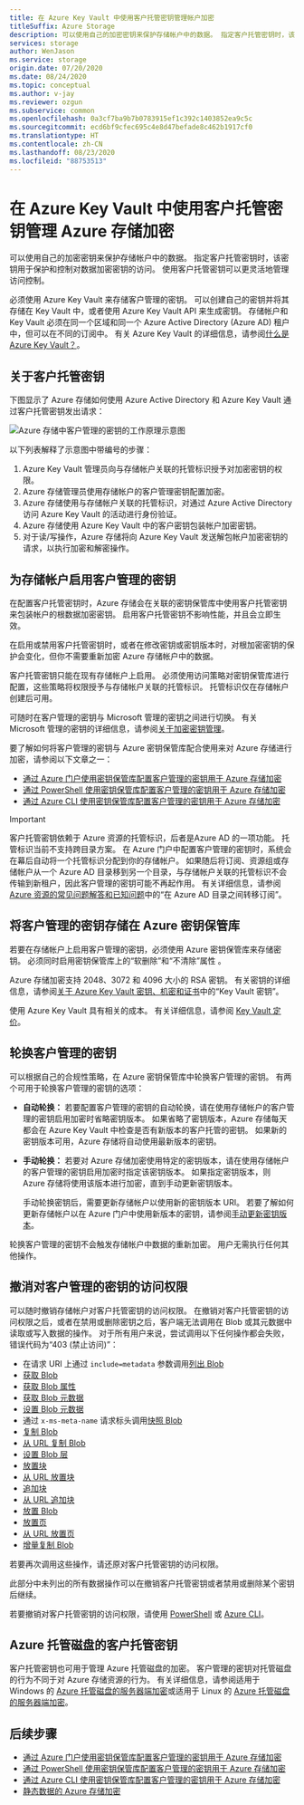 ```yaml
---
title: 在 Azure Key Vault 中使用客户托管密钥管理帐户加密
titleSuffix: Azure Storage
description: 可以使用自己的加密密钥来保护存储帐户中的数据。 指定客户托管密钥时，该密钥用于保护和控制对数据加密密钥的访问。 使用客户托管密钥可以更灵活地管理访问控制。
services: storage
author: WenJason
ms.service: storage
origin.date: 07/20/2020
ms.date: 08/24/2020
ms.topic: conceptual
ms.author: v-jay
ms.reviewer: ozgun
ms.subservice: common
ms.openlocfilehash: 0a3cf7ba9b7b0783915ef1c392c1403852ea9c5c
ms.sourcegitcommit: ecd6bf9cfec695c4e8d47befade8c462b1917cf0
ms.translationtype: HT
ms.contentlocale: zh-CN
ms.lasthandoff: 08/23/2020
ms.locfileid: "88753513"
---
```

# <a name="use-customer-managed-keys-with-azure-key-vault-to-manage-azure-storage-encryption"></a>在 Azure Key Vault 中使用客户托管密钥管理 Azure 存储加密

可以使用自己的加密密钥来保护存储帐户中的数据。 指定客户托管密钥时，该密钥用于保护和控制对数据加密密钥的访问。 使用客户托管密钥可以更灵活地管理访问控制。

必须使用 Azure Key Vault 来存储客户管理的密钥。 可以创建自己的密钥并将其存储在 Key Vault 中，或者使用 Azure Key Vault API 来生成密钥。 存储帐户和 Key Vault 必须在同一个区域和同一个 Azure Active Directory (Azure AD) 租户中，但可以在不同的订阅中。 有关 Azure Key Vault 的详细信息，请参阅[什么是 Azure Key Vault？](../../key-vault/general/overview.md)。

## <a name="about-customer-managed-keys"></a>关于客户托管密钥

下图显示了 Azure 存储如何使用 Azure Active Directory 和 Azure Key Vault 通过客户托管密钥发出请求：

![Azure 存储中客户管理的密钥的工作原理示意图](media/encryption-customer-managed-keys/encryption-customer-managed-keys-diagram.png)

以下列表解释了示意图中带编号的步骤：

1. Azure Key Vault 管理员向与存储帐户关联的托管标识授予对加密密钥的权限。
2. Azure 存储管理员使用存储帐户的客户管理密钥配置加密。
3. Azure 存储使用与存储帐户关联的托管标识，对通过 Azure Active Directory 访问 Azure Key Vault 的活动进行身份验证。
4. Azure 存储使用 Azure Key Vault 中的客户密钥包装帐户加密密钥。
5. 对于读/写操作，Azure 存储将向 Azure Key Vault 发送解包帐户加密密钥的请求，以执行加密和解密操作。

## <a name="enable-customer-managed-keys-for-a-storage-account"></a>为存储帐户启用客户管理的密钥

在配置客户托管密钥时，Azure 存储会在关联的密钥保管库中使用客户托管密钥来包装帐户的根数据加密密钥。 启用客户托管密钥不影响性能，并且会立即生效。

在启用或禁用客户托管密钥时，或者在修改密钥或密钥版本时，对根加密密钥的保护会变化，但你不需要重新加密 Azure 存储帐户中的数据。

客户托管密钥只能在现有存储帐户上启用。 必须使用访问策略对密钥保管库进行配置，这些策略将权限授予与存储帐户关联的托管标识。 托管标识仅在存储帐户创建后可用。

可随时在客户管理的密钥与 Microsoft 管理的密钥之间进行切换。 有关 Microsoft 管理的密钥的详细信息，请参阅[关于加密密钥管理](storage-service-encryption.md#about-encryption-key-management)。

要了解如何将客户管理的密钥与 Azure 密钥保管库配合使用来对 Azure 存储进行加密，请参阅以下文章之一：

- [通过 Azure 门户使用密钥保管库配置客户管理的密钥用于 Azure 存储加密](storage-encryption-keys-portal.md)
- [通过 PowerShell 使用密钥保管库配置客户管理的密钥用于 Azure 存储加密](storage-encryption-keys-powershell.md)
- [通过 Azure CLI 使用密钥保管库配置客户管理的密钥用于 Azure 存储加密](storage-encryption-keys-cli.md)

> [!IMPORTANT]
> 客户托管密钥依赖于 Azure 资源的托管标识，后者是Azure AD 的一项功能。 托管标识当前不支持跨目录方案。 在 Azure 门户中配置客户管理的密钥时，系统会在幕后自动将一个托管标识分配到你的存储帐户。 如果随后将订阅、资源组或存储帐户从一个 Azure AD 目录移到另一个目录，与存储帐户关联的托管标识不会传输到新租户，因此客户管理的密钥可能不再起作用。 有关详细信息，请参阅 [Azure 资源的常见问题解答和已知问题](../../active-directory/managed-identities-azure-resources/known-issues.md#transferring-a-subscription-between-azure-ad-directories)中的“在 Azure AD 目录之间转移订阅”。  

## <a name="store-customer-managed-keys-in-azure-key-vault"></a>将客户管理的密钥存储在 Azure 密钥保管库

若要在存储帐户上启用客户管理的密钥，必须使用 Azure 密钥保管库来存储密钥。 必须同时启用密钥保管库上的“软删除”和“不清除”属性 。

Azure 存储加密支持 2048、3072 和 4096 大小的 RSA 密钥。 有关密钥的详细信息，请参阅[关于 Azure Key Vault 密钥、机密和证书](../../key-vault/about-keys-secrets-and-certificates.md#key-vault-keys)中的“Key Vault 密钥”。

使用 Azure Key Vault 具有相关的成本。 有关详细信息，请参阅 [Key Vault 定价](https://azure.cn/pricing/details/key-vault/)。

## <a name="rotate-customer-managed-keys"></a>轮换客户管理的密钥

可以根据自己的合规性策略，在 Azure 密钥保管库中轮换客户管理的密钥。 有两个可用于轮换客户管理的密钥的选项：

- **自动轮换：** 若要配置客户管理的密钥的自动轮换，请在使用存储帐户的客户管理的密钥启用加密时省略密钥版本。 如果省略了密钥版本，Azure 存储每天都会在 Azure Key Vault 中检查是否有新版本的客户托管的密钥。 如果新的密钥版本可用，Azure 存储将自动使用最新版本的密钥。
- **手动轮换：** 若要对 Azure 存储加密使用特定的密钥版本，请在使用存储帐户的客户管理的密钥启用加密时指定该密钥版本。 如果指定密钥版本，则 Azure 存储将使用该版本进行加密，直到手动更新密钥版本。

    手动轮换密钥后，需要更新存储帐户以使用新的密钥版本 URI。 若要了解如何更新存储帐户以在 Azure 门户中使用新版本的密钥，请参阅[手动更新密钥版本](storage-encryption-keys-portal.md#manually-update-the-key-version)。

轮换客户管理的密钥不会触发存储帐户中数据的重新加密。 用户无需执行任何其他操作。

## <a name="revoke-access-to-customer-managed-keys"></a>撤消对客户管理的密钥的访问权限

可以随时撤销存储帐户对客户托管密钥的访问权限。 在撤销对客户托管密钥的访问权限之后，或者在禁用或删除密钥之后，客户端无法调用在 Blob 或其元数据中读取或写入数据的操作。 对于所有用户来说，尝试调用以下任何操作都会失败，错误代码为“403 (禁止访问)”：

- 在请求 URI 上通过 `include=metadata` 参数调用[列出 Blob](https://docs.microsoft.com/rest/api/storageservices/list-blobs)
- [获取 Blob](https://docs.microsoft.com/rest/api/storageservices/get-blob)
- [获取 Blob 属性](https://docs.microsoft.com/rest/api/storageservices/get-blob-properties)
- [获取 Blob 元数据](https://docs.microsoft.com/rest/api/storageservices/get-blob-metadata)
- [设置 Blob 元数据](https://docs.microsoft.com/rest/api/storageservices/set-blob-metadata)
- 通过 `x-ms-meta-name` 请求标头调用[快照 Blob](https://docs.microsoft.com/rest/api/storageservices/snapshot-blob)
- [复制 Blob](https://docs.microsoft.com/rest/api/storageservices/copy-blob)
- [从 URL 复制 Blob](https://docs.microsoft.com/rest/api/storageservices/copy-blob-from-url)
- [设置 Blob 层](https://docs.microsoft.com/rest/api/storageservices/set-blob-tier)
- [放置块](https://docs.microsoft.com/rest/api/storageservices/put-block)
- [从 URL 放置块](https://docs.microsoft.com/rest/api/storageservices/put-block-from-url)
- [追加块](https://docs.microsoft.com/rest/api/storageservices/append-block)
- [从 URL 追加块](https://docs.microsoft.com/rest/api/storageservices/append-block-from-url)
- [放置 Blob](https://docs.microsoft.com/rest/api/storageservices/put-blob)
- [放置页](https://docs.microsoft.com/rest/api/storageservices/put-page)
- [从 URL 放置页](https://docs.microsoft.com/rest/api/storageservices/put-page-from-url)
- [增量复制 Blob](https://docs.microsoft.com/rest/api/storageservices/incremental-copy-blob)

若要再次调用这些操作，请还原对客户托管密钥的访问权限。

此部分中未列出的所有数据操作可以在撤销客户托管密钥或者禁用或删除某个密钥后继续。

若要撤销对客户托管密钥的访问权限，请使用 [PowerShell](storage-encryption-keys-powershell.md#revoke-customer-managed-keys) 或 [Azure CLI](storage-encryption-keys-cli.md#revoke-customer-managed-keys)。

## <a name="customer-managed-keys-for-azure-managed-disks"></a>Azure 托管磁盘的客户托管密钥

客户托管密钥也可用于管理 Azure 托管磁盘的加密。 客户管理的密钥对托管磁盘的行为不同于对 Azure 存储资源的行为。 有关详细信息，请参阅适用于 Windows 的 [Azure 托管磁盘的服务器端加密](../../virtual-machines/windows/disk-encryption.md)或适用于 Linux 的 [Azure 托管磁盘的服务器端加密](../../virtual-machines/linux/disk-encryption.md)。

## <a name="next-steps"></a>后续步骤

- [通过 Azure 门户使用密钥保管库配置客户管理的密钥用于 Azure 存储加密](storage-encryption-keys-portal.md)
- [通过 PowerShell 使用密钥保管库配置客户管理的密钥用于 Azure 存储加密](storage-encryption-keys-powershell.md)
- [通过 Azure CLI 使用密钥保管库配置客户管理的密钥用于 Azure 存储加密](storage-encryption-keys-cli.md)
- [静态数据的 Azure 存储加密](storage-service-encryption.md)
